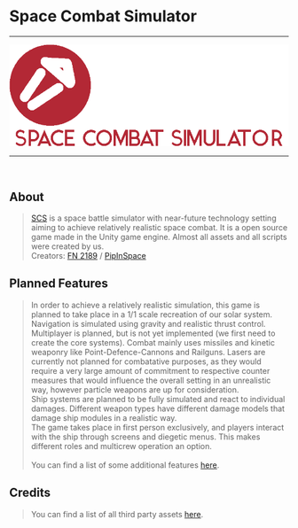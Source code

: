 # Space Combat Simulator
---


<p align="center">
<img src="https://github.com/FN-2189/SCS/blob/master/ReadMeResources/scslogoclean.png">
</p>


---
<br>

## About

> <a href="https://github.com/FN-2189/SCS" color="#b32835">SCS</a> is a space battle simulator with near-future technology setting aiming to achieve relatively realistic space combat. It is a open source game made in the Unity game engine. Almost all assets and all scripts were created by us. <br>
> Creators: <a href="https://github.com/FN-2189" color="#b32835">FN 2189</a> / <a href="https://github.com/PipInSpace" color="#b32835">PipInSpace</a>


## Planned Features

> In order to achieve a relatively realistic simulation, this game is planned to take place in a 1/1 scale recreation of our solar system. Navigation is simulated using gravity and realistic thrust control. Multiplayer is planned, but is not yet implemented (we first need to create the core systems). Combat mainly uses missiles and kinetic weaponry like Point-Defence-Cannons and Railguns. Lasers are currently not planned for combatative purposes, as they would require a very large amount of commitment to respective counter measures that would influence the overall setting in an unrealistic way, however particle weapons are up for consideration.<br>
Ship systems are planned to be fully simulated and react to individual damages. Different weapon types have different damage models that damage ship modules in a realistic way.<br>
The game takes place in first person exclusively, and players interact with the ship through screens and diegetic menus. This makes different roles and multicrew operation an option.
> <br><br>You can find a list of some additional features <a href="https://github.com/FN-2189/SCS/blob/master/TodoandIdeas.txt" color="#b32835">here</a>.


## Credits

> You can find a list of all third party assets <a href="https://github.com/FN-2189/SCS/blob/master/Credits/credits.txt" color="#b32835">here</a>.
